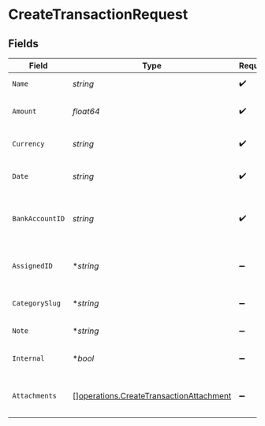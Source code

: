 # CreateTransactionRequest


## Fields

| Field                                                                                              | Type                                                                                               | Required                                                                                           | Description                                                                                        |
| -------------------------------------------------------------------------------------------------- | -------------------------------------------------------------------------------------------------- | -------------------------------------------------------------------------------------------------- | -------------------------------------------------------------------------------------------------- |
| `Name`                                                                                             | *string*                                                                                           | :heavy_check_mark:                                                                                 | Name of the transaction.                                                                           |
| `Amount`                                                                                           | *float64*                                                                                          | :heavy_check_mark:                                                                                 | Amount of the transaction.                                                                         |
| `Currency`                                                                                         | *string*                                                                                           | :heavy_check_mark:                                                                                 | Currency of the transaction.                                                                       |
| `Date`                                                                                             | *string*                                                                                           | :heavy_check_mark:                                                                                 | Date of the transaction (ISO 8601).                                                                |
| `BankAccountID`                                                                                    | *string*                                                                                           | :heavy_check_mark:                                                                                 | Bank account ID associated with the transaction.                                                   |
| `AssignedID`                                                                                       | **string*                                                                                          | :heavy_minus_sign:                                                                                 | Assigned user ID for the transaction.                                                              |
| `CategorySlug`                                                                                     | **string*                                                                                          | :heavy_minus_sign:                                                                                 | Category slug for the transaction.                                                                 |
| `Note`                                                                                             | **string*                                                                                          | :heavy_minus_sign:                                                                                 | Note for the transaction.                                                                          |
| `Internal`                                                                                         | **bool*                                                                                            | :heavy_minus_sign:                                                                                 | Whether the transaction is internal.                                                               |
| `Attachments`                                                                                      | [][operations.CreateTransactionAttachment](../../models/operations/createtransactionattachment.md) | :heavy_minus_sign:                                                                                 | Array of attachments for the transaction.                                                          |